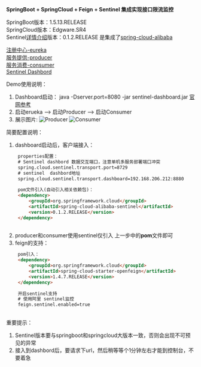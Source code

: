 **SpringBoot + SpringCloud + Feign + Sentinel 集成实现接口限流监控**

SpringBoot版本：1.5.13.RELEASE <br>
SpringCloud版本：Edgware.SR4 <br>
Sentinel[详情介绍](https://github.com/alibaba/Sentinel)版本：0.1.2.RELEASE 是集成了[spring-cloud-alibaba](https://github.com/alibaba/spring-cloud-alibaba)<br>

[注册中心-eureka](https://github.com/Xlinlin/SpringCloud-Demo/tree/master/SpringCloud-Sentinel/SpringCloud-Sentinel-Eureka) <br>
[服务提供-producer](https://github.com/Xlinlin/SpringCloud-Demo/tree/master/SpringCloud-Sentinel/SpringCloud-Sentinel-Producer) <br>
[服务消费-consumer](https://github.com/Xlinlin/SpringCloud-Demo/tree/master/SpringCloud-Sentinel/SpringCloud-Sentinel-Consumer) <br>
[Sentinel Dashbord](https://github.com/Xlinlin/SpringCloud-Demo/tree/master/SpringCloud-Sentinel/dashbord)<br>

Demo使用说明：
1. Dashboard启动：
java -Dserver.port=8080 -jar sentinel-dashboard.jar
[官网参考](https://github.com/alibaba/Sentinel/wiki/%E6%8E%A7%E5%88%B6%E5%8F%B0)
2. 启动erueka --> 启动Producer --> 启动Consumer
3. 展示图片:
![Producer](https://github.com/Xlinlin/SpringCloud-Demo/blob/master/SpringCloud-Sentinel/img/sentinel-dashbord-producer.png)
![Consumer](https://github.com/Xlinlin/SpringCloud-Demo/blob/master/SpringCloud-Sentinel/img/sentinel-dashbord-consumer.png)

简要配置说明：
1. dashboard启动后，客户端接入：<br>
    ```html
     properties配置：
     # Sentinel dashbord 数据交互端口，注意单机多服务部署端口冲突
     spring.cloud.sentinel.transport.port=8729
     # sentinel  dashbord地址
     spring.cloud.sentinel.transport.dashboard=192.168.206.212:8880
     
     pom文件引入(自动引入相关依赖包)：
     <dependency>
         <groupId>org.springframework.cloud</groupId>
         <artifactId>spring-cloud-alibaba-sentinel</artifactId>
         <version>0.1.2.RELEASE</version>
     </dependency>
  
    ```
2. producer和consumer使用sentinel仅引入 上一步中的**pom**文件即可
3. feign的支持：
   ```html
    pom引入：
    <dependency>
        <groupId>org.springframework.cloud</groupId>
        <artifactId>spring-cloud-starter-openfeign</artifactId>
        <version>1.4.7.RELEASE</version>
    </dependency>
 
    开启sentinel支持
    # 使用阿里 sentinel监控
    feign.sentinel.enabled=true
 
   ```

重要提示：
1. Sentinel版本要与springboot和springcloud大版本一致，否则会出现不可预见的异常
2. 接入到dashbord后，要请求下url，然后稍等等个1分钟左右才能到控制台，不要着急


